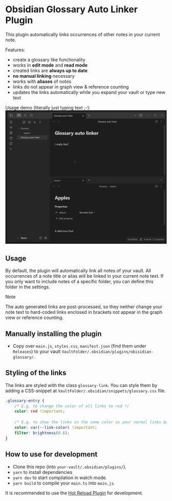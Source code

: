 # Obsidian Glossary Auto Linker Plugin

This plugin automatically links occurrences of other notes in your current note.

Features:
- create a glossary like functionality
- works in **edit mode** and **read mode**
- created links are **always up to date** 
- **no manual linking** necessary 
- works with **aliases** of notes
- links do not appear in graph view & reference counting
- updates the links automatically while you expand your vault or type new text

Usage demo (literally just typing text ;-):
![Demo](media/LinkerDemo.gif)

## Usage

By default, the plugin will automatically link all notes of your vault.
All occurrences of a note title or alias will be linked in your current note text.
If you only want to include notes of a specific folder, you can define this folder in the settings.

> [!Note]
> The auto generated links are post-processed, so they neither change your note text to hard-coded links enclosed in brackets not 
> appear in the graph view or reference counting.


## Manually installing the plugin

- Copy over `main.js`, `styles.css`, `manifest.json` (find them under `Releases`) to your vault `VaultFolder/.obsidian/plugins/obisidian-glossary/`.

## Styling of the links

The links are styled with the class `glossary-link`. 
You can style them by adding a CSS-snippet at `VaultFolder/.obsidian/snippets/glossary.css` file.

```css
.glossary-entry {
    /* E.g. to change the color of all links to red */
    color: red !important;

    /* E.g. to show the links in the same color as your normal links but a little bit darker */
    color: var(--link-color) !important;
    filter: brightness(0.6);
}

```

## How to use for development

- Clone this repo (into `your-vault/.obsidian/plugins/`).
- `yarn` to install dependencies
- `yarn dev` to start compilation in watch mode.
- `yarn build` to compile your `main.ts` into `main.js`.

It is recommended to use the [Hot Reload Plugin](https://github.com/pjeby/hot-reload) for development.
